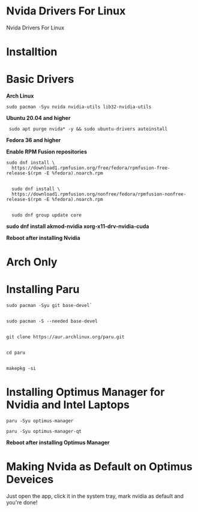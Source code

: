 # Nvida Drivers For Linux
Nvida Drivers For Linux


# Installtion


# Basic Drivers


**Arch Linux**


`sudo pacman -Syu nvida nvidia-utils lib32-nvidia-utils`


**Ubuntu 20.04 and higher**


` sudo apt purge nvida* -y && sudo ubuntu-drivers autoinstall`


**Fedora 36 and higher**


**Enable RPM Fusion repositories**


```
sudo dnf install \
  https://download1.rpmfusion.org/free/fedora/rpmfusion-free-release-$(rpm -E %fedora).noarch.rpm


  sudo dnf install \
  https://download1.rpmfusion.org/nonfree/fedora/rpmfusion-nonfree-release-$(rpm -E %fedora).noarch.rpm


  sudo dnf group update core
  ```
**sudo dnf install akmod-nvidia xorg-x11-drv-nvidia-cuda**


**Reboot after installing Nvidia**

# Arch Only


# Installing Paru 


```
sudo pacman -Syu git base-devel`


sudo pacman -S --needed base-devel


git clone https://aur.archlinux.org/paru.git


cd paru


makepkg -si
```


# Installing Optimus Manager for Nvidia and Intel Laptops


`paru -Syu optimus-manager`


`paru -Syu optimus-manager-qt`



**Reboot after installing Optimus Manager**


# Making Nvida as Default on Optimus Deveices


Just open the app, click it in the system tray, mark nvidia as default and you're done!